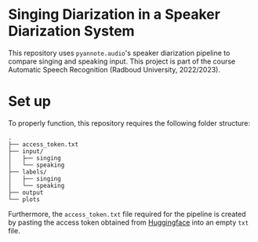 
# Singing Diarization in a Speaker Diarization System

This repository uses `pyannote.audio`'s speaker diarization pipeline to compare singing and speaking input. This project is part of the course Automatic Speech Recognition (Radboud University, 2022/2023).

# Set up

To properly function, this repository requires the following folder structure:
```
.
├── access_token.txt
├── input/
│   ├── singing
│   └── speaking
├── labels/
│   ├── singing
│   └── speaking
├── output
└── plots
```
Furthermore, the `access_token.txt` file required for the pipeline is created  by pasting the access token obtained from [Huggingface](https://huggingface.co/pyannote/speaker-diarization) into an empty `txt` file.